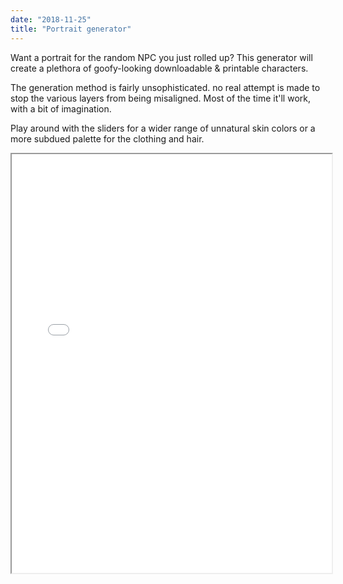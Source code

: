 ```yaml
---
date: "2018-11-25"
title: "Portrait generator"
---
```


Want a portrait for the random NPC you just rolled up? This generator will create a plethora of goofy-looking downloadable & printable characters.

The generation method is fairly unsophisticated. no real attempt is made to stop the various layers from being misaligned. Most of the time it'll work, with a bit of imagination.

Play around with the sliders for a wider range of unnatural skin colors or a more subdued palette for the clothing and hair.

<iframe src="./portrait-generator" width="512" height="670"></iframe>
